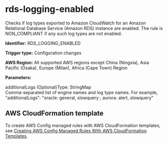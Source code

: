 # rds\-logging\-enabled<a name="rds-logging-enabled"></a>

Checks if log types exported to Amazon CloudWatch for an Amazon Relational Database Service \(Amazon RDS\) instance are enabled\. The rule is NON\_COMPLIANT if any such log types are not enabled\.

**Identifier:** RDS\_LOGGING\_ENABLED

**Trigger type:** Configuration changes

**AWS Region:** All supported AWS regions except China \(Ningxia\), Asia Pacific \(Osaka\), Europe \(Milan\), Africa \(Cape Town\) Region

**Parameters:**

additionalLogs \(Optional\)Type: StringMap  
Comma\-separated list of engine names and log type names\. For example, "additionalLogs": "oracle: general, slowquery ; aurora: alert, slowquery"

## AWS CloudFormation template<a name="w29aac11c33c17b7d271c15"></a>

To create AWS Config managed rules with AWS CloudFormation templates, see [Creating AWS Config Managed Rules With AWS CloudFormation Templates](aws-config-managed-rules-cloudformation-templates.md)\.